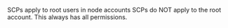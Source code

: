 SCPs apply to root users in node accounts
SCPs do NOT apply to the root account. This always has all permissions.